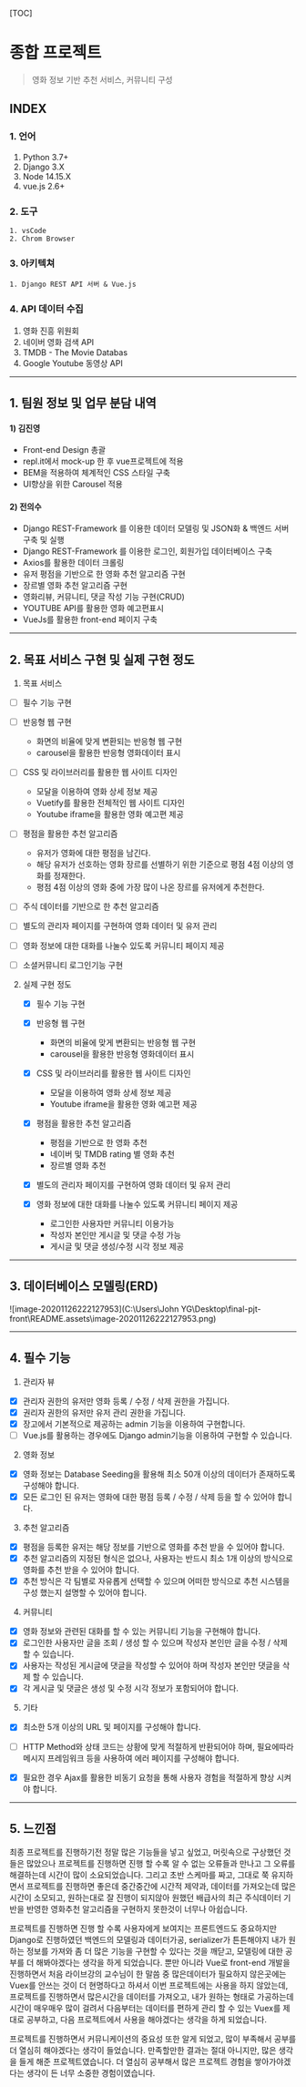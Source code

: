 [TOC]

#	 종합 프로젝트 

>  영화 정보 기반 추천 서비스, 커뮤니티 구성



## INDEX

### 1. 언어

1. Python 3.7+
2. Django 3.X
3. Node 14.15.X
4. vue.js 2.6+



### 2. 도구

	1. vsCode
 	2. Chrom Browser



### 3. 아키텍쳐

	1. Django REST API 서버 & Vue.js



### 4. API 데이터 수집

1. 영화 진흥 위원회
2. 네이버 영화 검색 API
3. TMDB - The Movie Databas
4. Google Youtube 동영상 API



---

## 1. 팀원 정보 및 업무 분담 내역

#### 1) 김진영

- Front-end Design 총괄
- repl.it에서 mock-up 한 후 vue프로젝트에 적용
- BEM을 적용하여 체계적인 CSS 스타일 구축
- UI향상을 위한 Carousel 적용



#### 2) 전의수

- Django REST-Framework 를 이용한 데이터 모델링 및 JSON화 & 백엔드 서버 구축 및 실행
- Django REST-Framework 를 이용한 로그인, 회원가입 데이터베이스 구축
- Axios를 활용한 데이터 크롤링
- 유저 평점을 기반으로 한 영화 추천 알고리즘 구현
- 장르별 영화 추천 알고리즘 구현
- 영화리뷰, 커뮤니티, 댓글 작성 기능 구현(CRUD)
- YOUTUBE API를 활용한 영화 예고편표시
- VueJs를 활용한 front-end 페이지 구축



---

## 2. 목표 서비스 구현 및 실제 구현 정도

1.  목표 서비스

   - [ ] 필수 기능 구현
   - [ ] 반응형 웹 구현
     - 화면의 비율에 맞게 변환되는 반응형 웹 구현
     - carousel을 활용한 반응형 영화데이터 표시
   - [ ] CSS 및 라이브러리를 활용한 웹 사이트 디자인
     - 모달을 이용하여 영화 상세 정보 제공
     - Vuetify를 활용한 전체적인 웹 사이트 디자인
     - Youtube iframe을 활용한 영화 예고편 제공
   - [ ] 평점을 활용한 추천 알고리즘
     - 유저가 영화에 대한 평점을 남긴다.
     - 해당 유저가 선호하는 영화 장르를 선별하기 위한 기준으로 평점 4점 이상의 영화를 정재한다.
     - 평점 4점 이상의 영화 중에 가장 많이 나온 장르를 유저에게 추천한다.
   - [ ] 주식 데이터를 기반으로 한 추천 알고리즘
   - [ ] 별도의 관리자 페이지를 구현하여 영화 데이터 및 유저 관리
   - [ ] 영화 정보에 대한 대화를 나눌수 있도록 커뮤니티 페이지 제공
   - [ ] 소셜커뮤니티 로그인기능 구현

   

2. 실제 구현 정도

   - [x] 필수 기능 구현

   - [x] 반응형 웹 구현

     - 화면의 비율에 맞게 변환되는 반응형 웹 구현
     - carousel을 활용한 반응형 영화데이터 표시

   - [x] CSS 및 라이브러리를 활용한 웹 사이트 디자인

     - 모달을 이용하여 영화 상세 정보 제공
     - Youtube iframe을 활용한 영화 예고편 제공

   - [x] 평점을 활용한 추천 알고리즘

     - 평점을 기반으로 한 영화 추천 
     - 네이버 및 TMDB rating 별 영화 추천
     - 장르별 영화 추천

   - [x] 별도의 관리자 페이지를 구현하여 영화 데이터 및 유저 관리

   - [x] 영화 정보에 대한 대화를 나눌수 있도록 커뮤니티 페이지 제공

     - 로그인한 사용자만 커뮤니티 이용가능
     - 작성자 본인만 게시글 및 댓글 수정 가능
     - 게시글 및 댓글 생성/수정 시각 정보 제공

     

---

## 3. 데이터베이스 모델링(ERD)



![image-20201126222127953](C:\Users\John YG\Desktop\final-pjt-front\README.assets\image-20201126222127953.png)





---

## 4. 필수 기능

1. 관리자 뷰

- [x] 관리자 권한의 유저만 영화 등록 / 수정 / 삭제 권한을 가집니다.
- [x] 권리자 권한의 유저만 유저 관리 권한을 가집니다.
- [x] 장고에서 기본적으로 제공하는 admin 기능을 이용하여 구현합니다.
- [ ] Vue.js를 활용하는 경우에도 Django admin기능을 이용하여 구현할 수 있습니다.

2. 영화 정보

- [x] 영화 정보는 Database Seeding을 활용해 최소 50개 이상의 데이터가 존재하도록 구성해야 합니다.
- [x] 모든 로그인 된 유저는 영화에 대한 평점 등록 / 수정 / 삭제 등을 할 수 있어야 합니다.

3. 추천 알고리즘

- [x] 평점을 등록한 유저는 해당 정보를 기반으로 영화를 추천 받을 수 있어야 합니다.
- [x] 추천 알고리즘의 지정된 형식은 없으나, 사용자는 반드시 최소 1개 이상의 방식으로 영화를 추천 받을 수 있어야 합니다.
- [x] 추천 방식은 각 팀별로 자유롭게 선택할 수 있으며 어떠한 방식으로 추천 시스템을 구성 했는지 설명할 수 있어야 합니다.

4. 커뮤니티

- [x] 영화 정보와 관련된 대화를 할 수 있는 커뮤니티 기능을 구현해야 합니다.
- [x] 로그인한 사용자만 글을 조회 / 생성 할 수 있으며 작성자 본인만 글을 수정 / 삭제 할 수 있습니다.
- [x] 사용자는 작성된 게시글에 댓글을 작성할 수 있어야 하며 작성자 본인만 댓글을 삭제 할 수 있습니다.
- [x] 각 게시글 및 댓글은 생성 및 수정 시각 정보가 포함되어야 합니다.

5. 기타

- [x] 최소한 5개 이상의 URL 및 페이지를 구성해야 합니다.
- [ ] HTTP Method와 상태 코드는 상황에 맞게 적절하게 반환되어야 하며, 필요에따라 메시지 프레임워크 등을 사용하여 에러 페이지를 구성해야 합니다.
- [x] 필요한 경우 Ajax를 활용한 비동기 요청을 통해 사용자 경험을 적절하게 향상 시켜야 합니다.



---

## 5. 느낀점

최종 프로젝트를 진행하기전 정말 많은 기능들을 넣고 싶었고, 머릿속으로 구상했던 것들은 많았으나 프로젝트를 진행하면 진행 할 수록 알 수 없는 오류들과 만나고 그 오류를 해결하는데 시간이 많이 소요되었습니다. 그리고 초반 스케마를 짜고, 그대로 쭉 유지하면서 프로젝트를 진행하면 좋은데 중간중간에 시간적 제약과, 데이터를 가져오는데 많은 시간이 소모되고, 원하는대로 잘 진행이 되지않아 원했던 배급사의 최근 주식데이터 기반을 반영한 영화추천 알고리즘을 구현하지 못한것이 너무나 아쉽습니다. 

프로젝트를 진행하면 진행 할 수록 사용자에게 보여지는 프론트엔드도 중요하지만 Django로 진행하였던 백엔드의 모델링과 데이터가공, serializer가 튼튼해야지 내가 원하는 정보를 가져와 좀 더 많은 기능을 구현할 수 있다는 것을 깨닫고, 모델링에 대한 공부를 더 해봐야겠다는 생각을 하게 되었습니다. 뿐만 아니라 Vue로 front-end 개발을 진행하면서 처음 라이브강의 교수님이 한 말씀 중 많은데이터가 필요하지 않은곳에는 Vuex를 안쓰는 것이 더 현명하다고 하셔서 이번 프로젝트에는 사용을 하지 않았는데, 프로젝트를 진행하면서 많은시간을 데이터를 가져오고, 내가 원하는 형태로 가공하는데 시간이 매우매우 많이 걸려서 다음부터는 데이터를 편하게 관리 할 수 있는 Vuex를 제대로 공부하고, 다음 프로젝트에서 사용을 해야겠다는 생각을 하게 되었습니다. 

프로젝트를 진행하면서 커뮤니케이션의 중요성 또한 알게 되었고, 많이 부족해서 공부를 더 열심히 해야겠다는 생각이 들었습니다. 만족할만한 결과는 절대 아니지만, 많은 생각을 들게 해준 프로젝트였습니다. 더 열심히 공부해서 많은 프로젝트 경험을 쌓아가야겠다는 생각이 든 너무 소중한 경험이였습니다.

